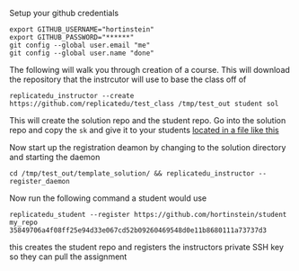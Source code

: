 
Setup your github credentials
```
export GITHUB_USERNAME="hortinstein"
export GITHUB_PASSWORD="******"
git config --global user.email "me"
git config --global user.name "done"
```

The following will walk you through creation of a course.  This will download the repository that the instrcutor will use to base the class off of

```
replicatedu_instructor --create https://github.com/replicatedu/test_class /tmp/test_out student sol
```
This will create the solution repo and the student repo.  Go into the solution repo and copy the ```sk``` and give it to your students 
[located in a file like this](https://github.com/hortinstein/sol/blob/master/coord_keys.toml)

Now start up the registration deamon by changing to the solution directory and starting the daemon
```
cd /tmp/test_out/template_solution/ && replicatedu_instructor --register_daemon
```

Now run the following command a student would use
```
replicatedu_student --register https://github.com/hortinstein/student my_repo 35849706a4f08ff25e94d33e067cd52b09260469548d0e11b8680111a73737d3
```
this creates the student repo and registers the instructors private SSH key so they can pull the assignment

